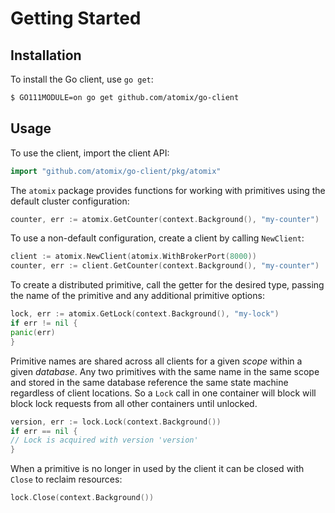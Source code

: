 <!--
SPDX-FileCopyrightText: 2019-present Open Networking Foundation <info@opennetworking.org>
SPDX-License-Identifier: Apache-2.0
-->

# Getting Started

## Installation

To install the Go client, use `go get`:

```bash
$ GO111MODULE=on go get github.com/atomix/go-client
```

## Usage

To use the client, import the client API:

```go
import "github.com/atomix/go-client/pkg/atomix"
```

The `atomix` package provides functions for working with primitives using the default cluster configuration:

```go
counter, err := atomix.GetCounter(context.Background(), "my-counter")
```

To use a non-default configuration, create a client by calling `NewClient`:

```go
client := atomix.NewClient(atomix.WithBrokerPort(8000))
counter, err := client.GetCounter(context.Background(), "my-counter")
```

To create a distributed primitive, call the getter for the desired type, passing the name of the primitive and any
additional primitive options:

```go
lock, err := atomix.GetLock(context.Background(), "my-lock")
if err != nil {
panic(err)
}
```

Primitive names are shared across all clients for a given _scope_ within a given
_database_. Any two primitives with the same name in the same scope and stored in the same database reference the same
state machine regardless of client locations. So a
`Lock` call in one container will block will block lock requests from all other containers until unlocked.

```go
version, err := lock.Lock(context.Background())
if err == nil {
// Lock is acquired with version 'version'
}
```

When a primitive is no longer in used by the client it can be closed with `Close` to reclaim resources:

```go
lock.Close(context.Background())
```

[API]: /api

[golang]: https://golang.org/
